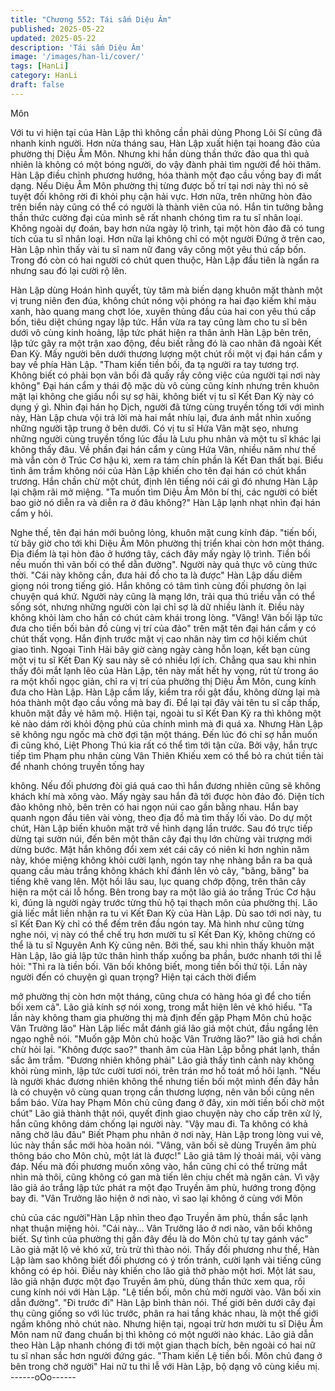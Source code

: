 ```yaml
---
title: "Chương 552: Tái sấm Diệu Âm"
published: 2025-05-22
updated: 2025-05-22
description: 'Tái sấm Diệu Âm'
image: '/images/han-li/cover/'
tags: [HanLi]
category: HanLi
draft: false
---
```


Môn

Với tu vi hiện tại của Hàn Lập thì không cần phải dùng Phong Lôi
Sí cũng đã nhanh kinh người.
Hơn nửa tháng sau, Hàn Lập xuất hiện tại hoang đảo của
phường thị Diệu Âm Môn.
Nhưng khi hắn dùng thần thức đảo qua thì quả nhiên là không có
một bóng người, do vậy đành phải tìm người để hỏi thăm.
Hàn Lập điều chỉnh phương hướng, hóa thành một đạo cầu vồng
bay đi mất dạng.
Nếu Diệu Âm Môn phường thị từng được bố trí tại nơi này thì nó
sẽ tuyệt đối không rời đi khỏi phụ cận hải vực. Hơn nữa, trên
những hòn đảo trên biển này cũng có thể có người là thành viên
của nó.
Hắn tin tưởng bằng thần thức cường đại của mình sẽ rất nhanh
chóng tìm ra tu sĩ nhân loại.
Không ngoài dự đoán, bay hơn nửa ngày lộ trình, tại một hòn đảo
đã có tung tích của tu sĩ nhân loại.
Hơn nữa lại không chỉ có một người
Đứng ở trên cao, Hàn Lập nhìn thấy vài tu sĩ nam nữ đang vây
công một yêu thú cấp bốn.
Trong đó còn có hai người có chút quen thuộc, Hàn Lập đầu tiên
là ngẩn ra nhưng sau đó lại cười rộ lên.

Hàn Lập dùng Hoán hình quyết, tùy tâm mà biến dạng khuôn mặt
thành một vị trung niên đen đúa, không chút nóng vội phóng ra
hai đạo kiếm khí màu xanh, hào quang mang chợt lóe, xuyên
thủng đầu của hai con yêu thú cấp bốn, tiêu diệt chúng ngay lập
tức.
Hắn vừa ra tay cũng làm cho tu sĩ bên dưới vô cùng kinh hoảng,
lập tức phát hiện ra thân ảnh Hàn Lập bên trên, lập tức gây ra
một trận xao động, đều biết rằng đó là cao nhân đã ngoài Kết Đan
Kỳ.
Mấy người bên dưới thương lượng một chút rồi một vị đại hán
cẩm y bay về phía Hàn Lập.
"Tham kiến tiền bối, đa tạ người ra tay tương trợ. Không biết có
phải bọn vãn bối đã quấy rầy công việc của người tại nơi này
không" Đại hán cẩm y thái độ mặc dù vô cùng cũng kính nhưng
trên khuôn mặt lại không che giấu nổi sự sợ hãi, không biết vị tu
sĩ Kết Đan Kỳ này có dụng ý gì.
Nhìn đại hán họ Dịch, người đã từng cùng truyền tống tới với
mình này, Hàn Lập chưa vội trả lời mà hai mắt nhíu lại, đưa ánh
mắt nhìn xuống những người tập trung ở bên dưới. Có vị tu sĩ
Hứa Vân mặt sẹo, nhưng những người cùng truyền tống lúc đầu
là Lưu phu nhân và một tu sĩ khác lại không thấy đâu.
Về phần đại hán cẩm y cùng Hứa Vân, nhiều năm như thế mà
vẫn còn ở Trúc Cơ hậu kì, xem ra tám chín phần là Kết Đan thất
bại.
Biểu tình âm trầm không nói của Hàn Lập khiến cho tên đại hán
có chút khẩn trương.
Hắn chần chừ một chút, định lên tiếng nói cái gì đó nhưng Hàn
Lập lại chậm rãi mở miệng.
"Ta muốn tìm Diệu Âm Môn bí thị, các người có biết bao giờ nó
diễn ra và diễn ra ở đâu không?" Hàn Lập lạnh nhạt nhìn đại hán
cẩm y hỏi.

Nghe thế, tên đại hán mới buông lỏng, khuôn mặt cung kính đáp.
"tiến bối, từ bây giờ cho tới khi Diệu Âm Môn phường thị triển khai
còn hơn một tháng. Địa điểm là tại hòn đảo ở hướng tây, cách đây
mấy ngày lộ trình. Tiền bối nếu muốn thì vãn bối có thể dẫn
đường". Người này quả thực vô cùng thức thời.
"Cái này không cần, đưa hải đồ cho ta là được" Hàn Lập dấu diếm
giọng nói trong tiếng gió.
Hắn không có tâm tình cùng đối phương ôn lại chuyện quá khứ.
Người này cũng là mạng lớn, trải qua thú triều vẫn có thể sống
sót, nhưng những người còn lại chỉ sợ là dữ nhiều lành ít. Điều
này không khỏi làm cho hắn có chút cảm khái trong lòng.
"Vâng! Vãn bối lập tức đưa cho tiền bối bản đồ cùng vị trí của
đảo" trên mặt tên đại hán cẩm y có chút thất vọng. Hắn định trước
mặt vị cao nhân này tìm cơ hội kiếm chút giao tình. Ngoại Tinh
Hải bây giờ càng ngày càng hỗn loạn, kết bạn cùng một vị tu sĩ
Kết Đan Kỳ sau này sẽ có nhiều lợi ích.
Chẳng qua sau khi nhìn thấy đôi mắt lạnh lẽo của Hàn Lập, tên
này mất hết hy vọng, rút từ trong áo ra một khối ngọc giản, chỉ ra
vị trí của phường thị Diệu Âm Môn, cung kính đưa cho Hàn Lập.
Hàn Lập cầm lấy, kiểm tra rồi gật đầu, không dừng lại mà hóa
thành một đạo cầu vồng mà bay đi.
Để lại tại đây vài tên tu sĩ cấp thấp, khuôn mặt đầy vẻ hâm mộ.
Hiện tại, ngoài tu sĩ Kết Đan Kỳ ra thì không một kẻ nào dám rời
khỏi động phủ của chính mình mà đi quá xa. Nhưng Hàn Lập sẽ
không ngu ngốc mà chờ đợi tận một tháng.
Đến lúc đó chỉ sợ hắn muốn đi cũng khó, Liệt Phong Thú kia rất
có thể tìm tới tận cửa.
Bởi vậy, hắn trực tiếp tìm Phạm phu nhân cùng Vân Thiên Khiếu
xem có thể bỏ ra chút tiền tài để nhanh chóng truyền tống hay

không.
Nếu đối phương đòi giá quá cao thì hắn đương nhiên cũng sẽ
không khách khí mà xông vào.
Mấy ngày sau hắn đã tới được hòn đảo đó. Diện tích đảo không
nhỏ, bên trên có hai ngọn núi cao gần bằng nhau.
Hắn bay quanh ngọn đầu tiên vài vòng, theo địa đồ mà tìm thấy
lối vào.
Do dự một chút, Hàn Lập biến khuôn mặt trở về hình dạng lần
trước.
Sau đó trực tiếp dừng tại sườn núi, đến bên một thân cây đại thụ
lớn chừng vài trượng mới dừng bước.
Mặt hắn không đổi xem xét cái cây có niên kỉ hơn nghìn năm này,
khóe miệng không khỏi cười lạnh, ngón tay nhẹ nhàng bắn ra ba
quả quang cầu màu trắng không khách khí đánh lên vỏ cây,
"băng, băng" ba tiếng khẽ vang lên.
Một hồi lâu sau, lục quang chớp động, trên thân cây hiện ra một
cái lỗ hổng.
Bên trong bay ra một lão giả áo trắng Trúc Cơ hậu kì, đúng là
người ngày trước từng thủ hộ tại thạch môn của phường thị.
Lão giả liếc mắt liền nhận ra tu vi Kết Đan Kỳ của Hàn Lập.
Dù sao tới nơi này, tu sĩ Kết Đan Kỳ chỉ có thể đếm trên đầu ngón
tay. Mà hình như cũng từng nghe nói, vị này có thể chế trụ hơn
mười tu sĩ Kết Đan Kỳ, không chừng có thể là tu sĩ Nguyên Anh
Kỳ cũng nên.
Bởi thế, sau khi nhìn thấy khuôn mặt Hàn Lập, lão giả lập tức
thân hình thấp xuống ba phần, bước nhanh tới thi lễ hỏi:
"Thì ra là tiền bối. Vãn bối không biết, mong tiền bối thứ tội. Lần
này người đến có chuyện gì quan trọng? Hiện tại cách thời điểm

mở phường thị còn hơn một tháng, cũng chưa có hàng hóa gì để
cho tiền bối xem cả".
Lão giả kính sợ nói xong, trong mắt hiện lên vẻ khó hiểu.
"Ta lần này không tham gia phường thị mà định đến gặp Phạm
Môn chủ hoặc Vân Trưởng lão" Hàn Lập liếc mắt đánh giá lão giả
một chút, đầu ngẩng lên ngạo nghễ nói.
"Muốn gặp Môn chủ hoặc Vân Trưởng lão?" lão giả hơi chần chừ
hỏi lại.
"Không được sao?" thanh âm của Hàn Lập bỗng phát lạnh, thần
sắc âm trầm.
"Đương nhiên không phải" Lão giả thấy tình cảnh này không khỏi
rùng mình, lập tức cười tươi nói, trên trán mơ hồ toát mồ hôi lạnh.
"Nếu là người khác đương nhiên không thể nhưng tiền bối một
mình đến đây hẳn là có chuyện vô cùng quan trọng cần thương
lượng, nên vãn bối cũng nên bẩm báo. Vừa hay Phạm Môn chủ
cũng đang ở đây, xin mời tiền bối chờ một chút" Lão giả thành thật
nói, quyết định giao chuyện này cho cấp trên xử lý, hắn cũng
không dám chống lại người này.
"Vậy mau đi. Ta không có khả năng chờ lâu đâu" Biết Phạm phu
nhân ở nơi này, Hàn Lập trong lòng vui vẻ, lúc này thần sắc mới
hòa hoãn nói.
"Vâng, vãn bối sẽ dùng Truyền âm phù thông báo cho Môn chủ,
một lát là được!" Lão giả tâm lý thoải mái, vội vàng đáp.
Nếu mà đối phương muốn xông vào, hắn cũng chỉ có thể trừng
mắt nhìn mà thôi, cũng không có gan mà tiến lên chịu chết mà
ngăn cản.
Vì vậy lão giả áo trắng lập tức phát ra một đạo Truyền âm phù,
hướng trong động bay đi.
"Vân Trưởng lão hiện ở nơi nào, vì sao lại không ở cùng với Môn

chủ của các người"Hàn Lập nhìn theo đạo Truyền âm phù, thần
sắc lạnh nhạt thuận miệng hỏi.
"Cái này… Vân Trưởng lão ở nơi nào, vãn bối không biết. Sự tình
của phường thị gần đây đều là do Môn chủ tự tay gánh vác" Lão
giả mặt lộ vẻ khó xử, trù trừ thì thào nói.
Thấy đối phương như thế, Hàn Lập làm sao không biết đối
phương có ý trốn tránh, cười lạnh vài tiếng cũng không có ép hỏi.
Điều này khiến cho lão giả thở phào một hơi.
Một lát sau, lão giả nhận được một đạo Truyền âm phù, dùng
thần thức xem qua, rồi cung kính nói với Hàn Lập.
"Lệ tiền bối, môn chủ mời người vào. Vãn bối xin dẫn đường".
"Đi trước đi" Hàn Lập bình thản nói.
Thế giới bên dưới cây đại thụ cũng giống so với lúc trước, phân
ra hai tầng khác nhau, là một thế giới ngầm không nhỏ chút nào.
Nhưng hiện tại, ngoại trừ hơn mười tu sĩ Diệu Âm Môn nam nữ
đang chuẩn bị thì không có một người nào khác.
Lão giả dẫn theo Hàn Lập nhanh chóng đi tới một gian thạch bích,
bên ngoài có hai nữ tu sĩ nhan sắc hơn người đứng gác.
"Tham kiến Lệ tiền bối. Môn chủ đang ở bên trong chờ người" Hai
nữ tu thi lễ với Hàn Lập, bộ dạng vô cùng kiều mị.
------oOo------
